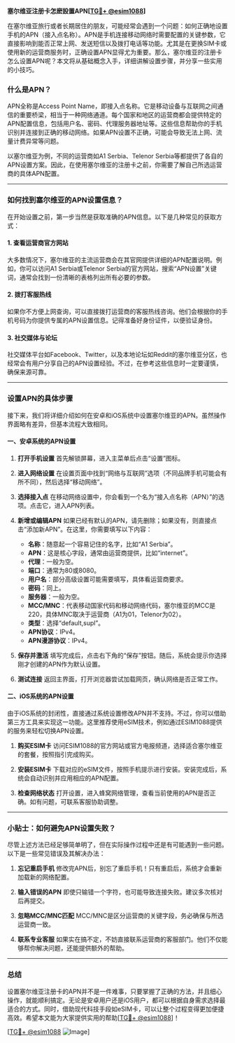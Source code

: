 **塞尔维亚注册卡怎麽設置APN[[TG💪+ @esim1088](https://t.me/s/esim1088)]**

在塞尔维亚旅行或者长期居住的朋友，可能经常会遇到一个问题：如何正确地设置手机的APN（接入点名称）。APN是手机连接移动网络时需要配置的关键参数，它直接影响到能否正常上网、发送短信以及拨打电话等功能。尤其是在更换SIM卡或使用新的运营商服务时，正确设置APN显得尤为重要。那么，塞尔维亚的注册卡怎么设置APN呢？本文将从基础概念入手，详细讲解设置步骤，并分享一些实用的小技巧。

### 什么是APN？

APN全称是Access Point Name，即接入点名称。它是移动设备与互联网之间通信的重要桥梁，相当于一种网络通道。每个国家和地区的运营商都会提供特定的APN配置信息，包括用户名、密码、代理服务器地址等。这些信息帮助你的手机识别并连接到正确的移动网络。如果APN设置不正确，可能会导致无法上网、流量计费异常等问题。

以塞尔维亚为例，不同的运营商如A1 Serbia、Telenor Serbia等都提供了各自的APN设置方案。因此，在使用塞尔维亚的注册卡之前，你需要了解自己所选运营商的具体APN配置。

---

### 如何找到塞尔维亚的APN设置信息？

在开始设置之前，第一步当然是获取准确的APN信息。以下是几种常见的获取方式：

#### 1. **查看运营商官方网站**
   大多数情况下，塞尔维亚的主流运营商会在其官网提供详细的APN配置说明。例如，你可以访问A1 Serbia或Telenor Serbia的官方网站，搜索“APN设置”关键词，通常会找到一份清晰的表格列出所有必要的参数。

#### 2. **拨打客服热线**
   如果你不方便上网查询，可以直接拨打运营商的客服热线咨询。他们会根据你的手机号码为你提供专属的APN设置信息。记得准备好身份证件，以便验证身份。

#### 3. **社交媒体与论坛**
   社交媒体平台如Facebook、Twitter，以及本地论坛如Reddit的塞尔维亚分区，也经常会有用户分享自己的APN设置经验。不过，在参考这些信息时一定要谨慎，确保来源可靠。

---

### 设置APN的具体步骤

接下来，我们将详细介绍如何在安卓和iOS系统中设置塞尔维亚的APN。虽然操作界面略有差异，但基本流程大致相同。

#### **一、安卓系统的APN设置**

1. **打开手机设置**
   首先解锁屏幕，进入主菜单后点击“设置”图标。

2. **进入网络设置**
   在设置页面中找到“网络与互联网”选项（不同品牌手机可能会有所不同），然后选择“移动网络”。

3. **选择接入点**
   在移动网络设置中，你会看到一个名为“接入点名称（APN）”的选项。点击它，进入APN列表。

4. **新增或编辑APN**
   如果已经有默认的APN，请先删除；如果没有，则直接点击“添加新APN”。在这里，你需要填写以下内容：
   - **名称**：随意起一个容易记住的名字，比如“A1 Serbia”。
   - **APN**：这是核心字段，通常由运营商提供，比如“internet”。
   - **代理**：一般为空。
   - **端口**：通常为80或8080。
   - **用户名**：部分高级设置可能需要填写，具体看运营商要求。
   - **密码**：同上。
   - **服务器**：一般为空。
   - **MCC/MNC**：代表移动国家代码和移动网络代码，塞尔维亚的MCC是220，具体MNC取决于运营商（A1为01，Telenor为02）。
   - **类型**：选择“default,supl”。
   - **APN协议**：IPv4。
   - **APN漫游协议**：IPv4。
   
5. **保存并激活**
   填写完成后，点击右下角的“保存”按钮。随后，系统会提示你选择刚才创建的APN作为默认设置。

6. **测试连接**
   返回主界面，打开浏览器尝试加载网页，确认网络是否正常工作。

#### **二、iOS系统的APN设置**

由于iOS系统的封闭性，直接通过系统设置修改APN并不支持。不过，你可以借助第三方工具来实现这一功能。这里推荐使用eSIM技术，例如通过ESIM1088提供的服务来轻松切换APN设置。

1. **购买ESIM卡**
   访问ESIM1088的官方网站或官方电报频道，选择适合塞尔维亚的套餐，按照指引完成购买。

2. **安装ESIM卡**
   下载对应的eSIM文件，按照手机提示进行安装。安装完成后，系统会自动识别并应用相应的APN配置。

3. **检查网络状态**
   打开设置，进入蜂窝网络管理，查看当前使用的APN是否正确。如有问题，可联系客服协助调整。

---

### 小贴士：如何避免APN设置失败？

尽管上述方法已经足够简单明了，但在实际操作过程中还是有可能遇到一些问题。以下是一些常见错误及其解决办法：

1. **忘记重启手机**
   修改完APN后，别忘了重启手机！只有重启后，系统才会重新加载新的网络配置。

2. **输入错误的APN**
   即使只输错一个字符，也可能导致连接失败。建议多次核对后再提交。

3. **忽略MCC/MNC匹配**
   MCC/MNC是区分运营商的关键字段，务必确保与所选运营商一致。

4. **联系专业客服**
   如果实在搞不定，不妨直接联系运营商的客服部门。他们不仅能够帮你解决问题，还能提供额外的帮助。

---

### 总结

设置塞尔维亚注册卡的APN并不是一件难事，只要掌握了正确的方法，并且细心操作，就能顺利搞定。无论是安卓用户还是iOS用户，都可以根据自身需求选择最适合的方式。同时，借助现代科技手段如eSIM卡，可以让整个过程变得更加便捷高效。希望本文能为大家提供实用的帮助[[TG💪+ @esim1088](https://t.me/s/esim1088)]！

[[TG💪+ @esim1088](https://t.me/s/esim1088) ![Image](https://i.postimg.cc/4NQfJmqS/Snipaste-2025-05-13-00-14-12.png)]